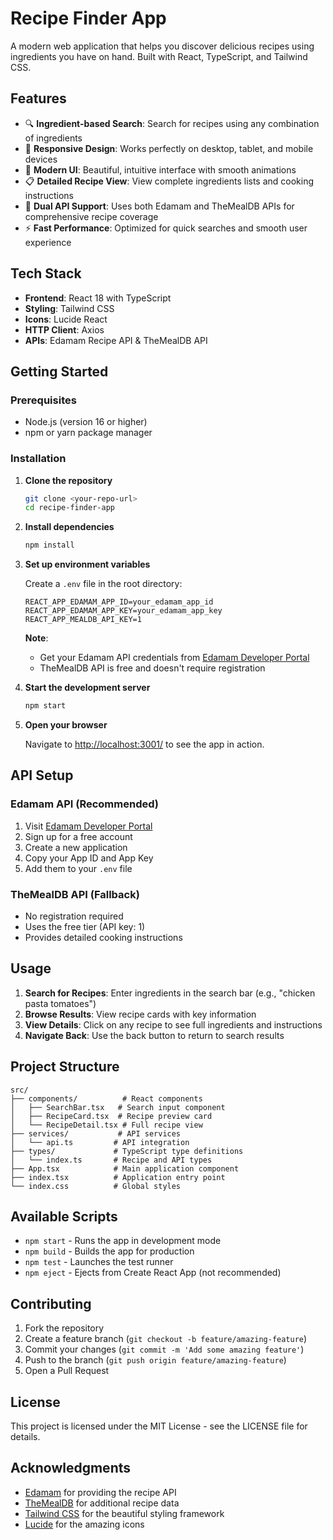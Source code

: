 # Recipe Finder App

A modern web application that helps you discover delicious recipes using ingredients you have on hand. Built with React, TypeScript, and Tailwind CSS.

## Features

- 🔍 **Ingredient-based Search**: Search for recipes using any combination of ingredients
- 📱 **Responsive Design**: Works perfectly on desktop, tablet, and mobile devices
- 🎨 **Modern UI**: Beautiful, intuitive interface with smooth animations
- 📋 **Detailed Recipe View**: View complete ingredients lists and cooking instructions
- 🔄 **Dual API Support**: Uses both Edamam and TheMealDB APIs for comprehensive recipe coverage
- ⚡ **Fast Performance**: Optimized for quick searches and smooth user experience

## Tech Stack

- **Frontend**: React 18 with TypeScript
- **Styling**: Tailwind CSS
- **Icons**: Lucide React
- **HTTP Client**: Axios
- **APIs**: Edamam Recipe API & TheMealDB API

## Getting Started

### Prerequisites

- Node.js (version 16 or higher)
- npm or yarn package manager

### Installation

1. **Clone the repository**
   ```bash
   git clone <your-repo-url>
   cd recipe-finder-app
   ```

2. **Install dependencies**
   ```bash
   npm install
   ```

3. **Set up environment variables**
   
   Create a `.env` file in the root directory:
   ```env
   REACT_APP_EDAMAM_APP_ID=your_edamam_app_id
   REACT_APP_EDAMAM_APP_KEY=your_edamam_app_key
   REACT_APP_MEALDB_API_KEY=1
   ```

   **Note**: 
   - Get your Edamam API credentials from [Edamam Developer Portal](https://developer.edamam.com/edamam-recipe-api)
   - TheMealDB API is free and doesn't require registration

4. **Start the development server**
   ```bash
   npm start
   ```

5. **Open your browser**
   
   Navigate to [http://localhost:3001/](http://localhost:3001/) to see the app in action.

## API Setup

### Edamam API (Recommended)
1. Visit [Edamam Developer Portal](https://developer.edamam.com/edamam-recipe-api)
2. Sign up for a free account
3. Create a new application
4. Copy your App ID and App Key
5. Add them to your `.env` file

### TheMealDB API (Fallback)
- No registration required
- Uses the free tier (API key: 1)
- Provides detailed cooking instructions

## Usage

1. **Search for Recipes**: Enter ingredients in the search bar (e.g., "chicken pasta tomatoes")
2. **Browse Results**: View recipe cards with key information
3. **View Details**: Click on any recipe to see full ingredients and instructions
4. **Navigate Back**: Use the back button to return to search results

## Project Structure

```
src/
├── components/          # React components
│   ├── SearchBar.tsx   # Search input component
│   ├── RecipeCard.tsx  # Recipe preview card
│   └── RecipeDetail.tsx # Full recipe view
├── services/           # API services
│   └── api.ts         # API integration
├── types/             # TypeScript type definitions
│   └── index.ts       # Recipe and API types
├── App.tsx            # Main application component
├── index.tsx          # Application entry point
└── index.css          # Global styles
```

## Available Scripts

- `npm start` - Runs the app in development mode
- `npm build` - Builds the app for production
- `npm test` - Launches the test runner
- `npm eject` - Ejects from Create React App (not recommended)

## Contributing

1. Fork the repository
2. Create a feature branch (`git checkout -b feature/amazing-feature`)
3. Commit your changes (`git commit -m 'Add some amazing feature'`)
4. Push to the branch (`git push origin feature/amazing-feature`)
5. Open a Pull Request

## License

This project is licensed under the MIT License - see the LICENSE file for details.

## Acknowledgments

- [Edamam](https://www.edamam.com/) for providing the recipe API
- [TheMealDB](https://www.themealdb.com/) for additional recipe data
- [Tailwind CSS](https://tailwindcss.com/) for the beautiful styling framework
- [Lucide](https://lucide.dev/) for the amazing icons 
